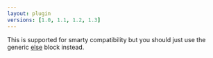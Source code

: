 ```yaml
---
layout: plugin
versions: [1.0, 1.1, 1.2, 1.3]
---
```


This is supported for smarty compatibility but you should just use the generic [else](/documentation/1.2.x/blocks/else.html) block instead.